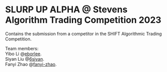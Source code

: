 # SLURP UP ALPHA @ Stevens Algorithm Trading Competition 2023

Contains the submission from a competitor in the SHIFT Algorithmic Trading Competition.  

Team members:  
Yibo Li @[eborlee](https://github.com/eborlee/).  
Siyan Liu @[6siyan](https://github.com/6siyan/).    
Fanyi Zhao @[fanyi-zhao](https://github.com/fanyi-zhao/).    
